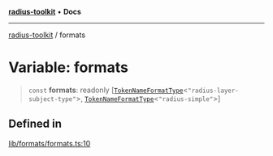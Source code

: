 [**radius-toolkit**](../README.md) • **Docs**

***

[radius-toolkit](../globals.md) / formats

# Variable: formats

> `const` **formats**: readonly [[`TokenNameFormatType`](../type-aliases/TokenNameFormatType.md)\<`"radius-layer-subject-type"`\>, [`TokenNameFormatType`](../type-aliases/TokenNameFormatType.md)\<`"radius-simple"`\>]

## Defined in

[lib/formats/formats.ts:10](https://github.com/rangle/radius-token-tango/blob/5b6e6f5adbda55f8c41a4c8308d1d8885a9b9a2f/packages/radius-toolkit/src/lib/formats/formats.ts#L10)
